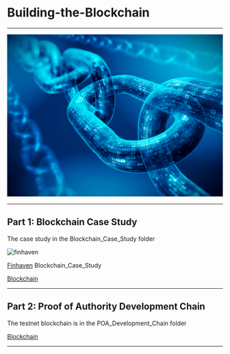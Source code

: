 # **Building-the-Blockchain**
---
![Blockchains](Images/Blockchain.png)

---
## **Part 1: Blockchain Case Study**

The case study in the Blockchain_Case_Study folder

![finhaven](/Blockchain_Case_Study/Images/Finhaven.png)

[Finhaven](/Blockchain_Case_Study/Finhaven.md)
Blockchain_Case_Study 
</br>

[Blockchain](/POA_Development_Chain/POA_Readme.md)

---
## **Part 2: Proof of Authority Development Chain**

The testnet blockchain is in the POA_Development_Chain folder

[Blockchain](/POA_Development_Chain/POA_Readme.md)


---

